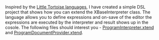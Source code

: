 Inspired by the [Little Tortoise languages](https://eclipse.org/Xtext/documentation/208_tortoise.html), I have created a simple DSL project that shows how you can extend the XBaseInterpreter class. The language allows you to define expressions and on-save of the editor the expressions are executed by the interpreter and result shows up in the cosole. 
The following files should interest you - [ProgramInterpreter.xtend](https://github.com/nbhusare/Xbase-sandbox/blob/master/org.ne.xtext.example.program/src/org/ne/xtext/example/program/interpreter/ProgramInterpreter.xtend) and [ProgramDocumentProvider.xtend](https://github.com/nbhusare/Xbase-sandbox/blob/master/org.ne.xtext.example.program.ui/bin/org/ne/xtext/example/program/ui/documentprovider/ProgramDocumentProvider.xtend).
